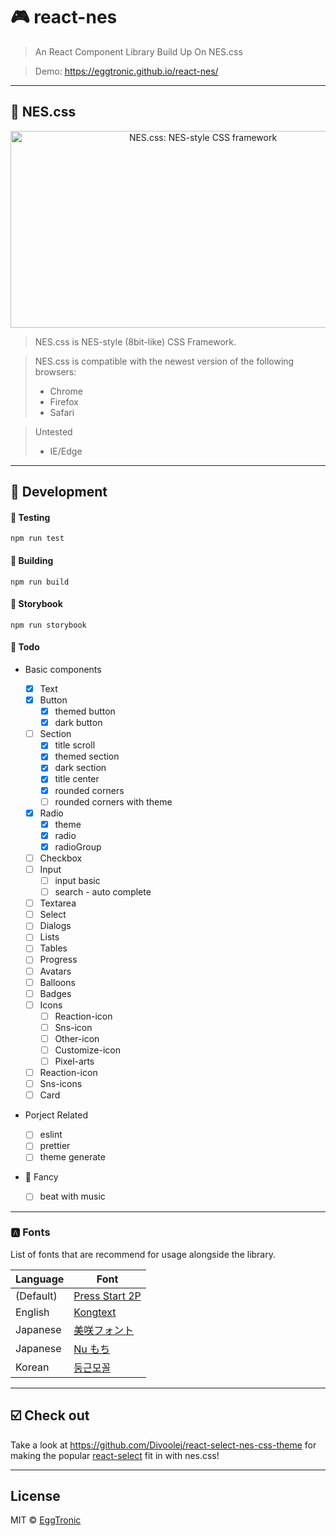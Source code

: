 # 🎮 react-nes

> An React Component Library Build Up On NES.css

> Demo: https://eggtronic.github.io/react-nes/

---

## 🌈 NES.css

<div align="center">
  <a href="https://nostalgic-css.github.io/NES.css/" target="_blank"><img src="https://user-images.githubusercontent.com/5305599/49061716-da649680-f254-11e8-9a89-d95a7407ec6a.png" alt="NES.css: NES-style  CSS framework" style="max-width: 100%;" width="600" height="315"></a>
</div>

> NES.css is NES-style (8bit-like) CSS Framework.

> NES.css is compatible with the newest version of the following
> browsers:
>
> - Chrome
> - Firefox
> - Safari

> Untested
>
> - IE/Edge

---

## 🔨 Development

#### 🧪 Testing

`npm run test`

#### 🔧 Building

`npm run build`

#### 🔖 Storybook

`npm run storybook`

#### 📝 Todo

- Basic components

  - [x] Text
  - [x] Button
    - [x] themed button
    - [x] dark button
  - [ ] Section
    - [x] title scroll
    - [x] themed section
    - [x] dark section
    - [x] title center
    - [x] rounded corners
    - [ ] rounded corners with theme
  - [x] Radio
    - [x] theme
    - [x] radio
    - [x] radioGroup
  - [ ] Checkbox
  - [ ] Input
    - [ ] input basic
    - [ ] search - auto complete
  - [ ] Textarea
  - [ ] Select
  - [ ] Dialogs
  - [ ] Lists
  - [ ] Tables
  - [ ] Progress
  - [ ] Avatars
  - [ ] Balloons
  - [ ] Badges
  - [ ] Icons
    - [ ] Reaction-icon
    - [ ] Sns-icon
    - [ ] Other-icon
    - [ ] Customize-icon
    - [ ] Pixel-arts
  - [ ] Reaction-icon
  - [ ] Sns-icons
  - [ ] Card

- Porject Related

  - [ ] eslint
  - [ ] prettier
  - [ ] theme generate

- 🍭 Fancy
  - [ ] beat with music

---

### 🅰️ Fonts

List of fonts that are recommend for usage alongside the library.

| Language  | Font                                                               |
| --------- | ------------------------------------------------------------------ |
| (Default) | [Press Start 2P](https://fonts.google.com/specimen/Press+Start+2P) |
| English   | [Kongtext](https://www.dafont.com/kongtext.font)                   |
| Japanese  | [美咲フォント](http://littlelimit.net/misaki.htm)                  |
| Japanese  | [Nu もち](http://kokagem.sakura.ne.jp/font/mochi/)                 |
| Korean    | [둥근모꼴](http://cactus.tistory.com/193)                          |

---

## ☑️ Check out

Take a look at https://github.com/Divoolej/react-select-nes-css-theme for making the popular [react-select](https://github.com/JedWatson/react-select) fit in with nes.css!

---

## License

MIT © [EggTronic](https://github.com/eggtronic)
